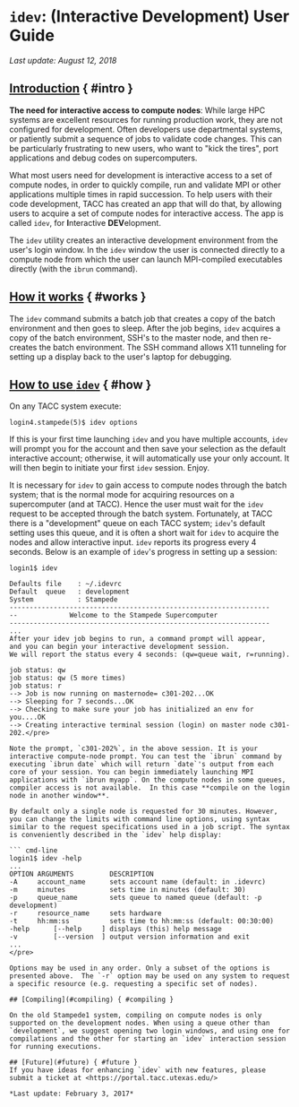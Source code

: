 # <code>idev</code>: (Interactive Development) User Guide
*Last update: August 12, 2018*


## [Introduction](#intro) { #intro }

**The need for interactive access to compute nodes**: While large HPC systems are excellent resources for running production work, they are not configured for development. Often developers use departmental systems, or patiently submit a sequence of jobs to validate code changes. This can be particularly frustrating to new users, who want to "kick the tires", port applications and debug codes on supercomputers.

What most users need for development is interactive access to a set of compute nodes, in order to quickly compile, run and validate MPI or other applications multiple times in rapid succession. To help users with their code development, TACC has created an app that will do that, by allowing users to acquire a set of compute nodes for interactive access. The app is called `idev`, for **I**nteractive **DEV**elopment.

The `idev` utility creates an interactive development environment from the user's login window. In the `idev` window the user is connected directly to a compute node from which the user can launch MPI-compiled executables directly (with the `ibrun` command). 

## [How it works](#works) { #works }
The `idev` command submits a batch job that creates a copy of the batch environment and then goes to sleep. After the job begins, `idev` acquires a copy of the batch environment, SSH&#39;s to the master node, and then re-creates the batch environment. The SSH command allows X11 tunneling for setting up a display back to the user&#39;s laptop for debugging.

## [How to use `idev`](#how) { #how }
On any TACC system execute:

``` cmd-line
login4.stampede(5)$ idev options
```

If this is your first time launching `idev` and you have multiple accounts, `idev` will prompt you for the account and then save your selection as the default interactive account; otherwise, it will automatically use your only account. It will then begin to initiate your first `idev` session. Enjoy.

It is necessary for `idev` to gain access to compute nodes through the batch system; that is the normal mode for acquiring resources on a supercomputer (and at TACC). Hence the user must wait for the `idev` request to be accepted through the batch system. Fortunately, at TACC there is a &quot;development&quot; queue on each TACC system; `idev`&#39;s default setting uses this queue, and it is often a short wait for `idev` to acquire the nodes and allow interactive input. `idev` reports its progress every 4 seconds. Below is an example of `idev`&#39;s progress in setting up a session:

``` cmd-line
login1$ idev

Defaults file    : ~/.idevrc
Default  queue   : development
System           : Stampede
-----------------------------------------------------------------
--             Welcome to the Stampede Supercomputer
-----------------------------------------------------------------
...
After your idev job begins to run, a command prompt will appear,
and you can begin your interactive development session.
We will report the status every 4 seconds: (qw=queue wait, r=running).

job status: qw
job status: qw (5 more times)
job status: r
--> Job is now running on masternode= c301-202...OK
--> Sleeping for 7 seconds...OK
--> Checking to make sure your job has initialized an env for you....OK
--> Creating interactive terminal session (login) on master node c301-202.</pre>

Note the prompt, `c301-202%`, in the above session. It is your interactive compute-node prompt. You can test the `ibrun` command by executing `ibrun date` which will return `date`'s output from each core of your session. You can begin immediately launching MPI applications with `ibrun myapp`. On the compute nodes in some queues, compiler access is not available.  In this case **compile on the login node in another window**.

By default only a single node is requested for 30 minutes. However, you can change the limits with command line options, using syntax similar to the request specifications used in a job script. The syntax is conveniently described in the `idev` help display:

``` cmd-line
login1$ idev -help
...
OPTION ARGUMENTS         DESCRIPTION
-A     account_name      sets account name (default: in .idevrc)
-m     minutes           sets time in minutes (default: 30)
-p     queue_name        sets queue to named queue (default: -p development)
-r     resource_name     sets hardware
-t     hh:mm:ss          sets time to hh:mm:ss (default: 00:30:00)
-help      [--help     ] displays (this) help message
-v         [--version  ] output version information and exit
...  
</pre>

Options may be used in any order. Only a subset of the options is presented above.  The `-r` option may be used on any system to request a specific resource (e.g. requesting a specific set of nodes).

## [Compiling](#compiling) { #compiling }

On the old Stampede1 system, compiling on compute nodes is only supported on the development nodes. When using a queue other than `development`, we suggest opening two login windows, and using one for compilations and the other for starting an `idev` interaction session for running executions.

## [Future](#future) { #future }
If you have ideas for enhancing `idev` with new features, please submit a ticket at <https://portal.tacc.utexas.edu/>

*Last update: February 3, 2017*

